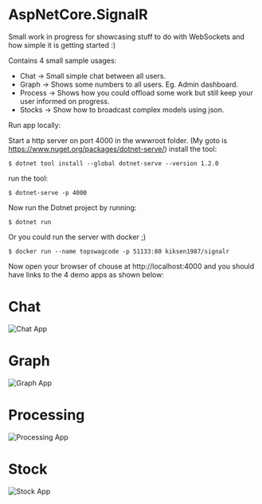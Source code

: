 ﻿ # AspNetCore.SignalR

Small work in progress for showcasing stuff to do with WebSockets and how simple it is getting started :)

Contains 4 small sample usages:

* Chat -> Small simple chat between all users.
* Graph -> Shows some numbers to all users. Eg. Admin dashboard.
* Process -> Shows how you could offload some work but still keep your user informed on progress.
* Stocks -> Show how to broadcast complex models using json.

Run app locally:

Start a http server on port 4000 in the wwwroot folder. (My goto is https://www.nuget.org/packages/dotnet-serve/)
install the tool: 

```console
$ dotnet tool install --global dotnet-serve --version 1.2.0
```

run the tool:

```console
$ dotnet-serve -p 4000
```

Now run the Dotnet project by running:

```console
$ dotnet run
```

Or you could run the server with docker ;)

```console
$ docker run --name topswagcode -p 51133:80 kiksen1987/signalr
```

Now open your browser of chouse at http://localhost:4000 and you should have links to the 4 demo apps as shown below:

# Chat

![Chat App](chatapp.gif "Chat App")

# Graph

![Graph App](graphapp.gif "Graph App")

# Processing

![Processing App](processingapp.gif "Processing App")

# Stock

![Stock App](stockapp.gif "Stock App")
